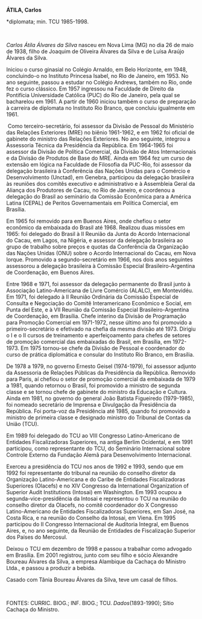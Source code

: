**ÁTILA, Carlos**

\*diplomata; min. TCU 1985-1998.

 

*Carlos Átila Álvares da Silva* nasceu em Nova Lima (MG) no dia 26 de
maio de 1938, filho de Joaquim de Oliveira Álvares da Silva e de Luísa
Araújo Álvares da Silva.

Iniciou o curso ginasial no Colégio Arnaldo, em Belo Horizonte, em 1948,
concluindo-o no Instituto Princesa Isabel, no Rio de Janeiro, em 1953.
No ano seguinte, passou a estudar no Colégio Andrews, também no Rio,
onde fez o curso clássico. Em 1957 ingressou na Faculdade de Direito da
Pontifícia Universidade Católica (PUC) do Rio de Janeiro, pela qual se
bacharelou em 1961. A partir de 1960 iniciou também o curso de
preparação à carreira de diplomata no Instituto Rio Branco, que concluiu
igualmente em 1961.

 Como terceiro-secretário, foi assessor da Divisão de Pessoal do
Ministério das Relações Exteriores (MRE) no biênio 1961-1962, e em 1962
foi oficial de gabinete do ministro das Relações Exteriores. No ano
seguinte, integrou a Assessoria Técnica da Presidência da República. Em
1964-1965 foi assessor da Divisão de Política Comercial, da Divisão de
Atos Internacionais e da Divisão de Produtos de Base do MRE. Ainda em
1964 fez um curso de extensão em lógica na Faculdade de Filosofia da
PUC-Rio, foi assessor da delegação brasileira à Conferência das Nações
Unidas para o Comércio e Desenvolvimento (Unctad), em Genebra,
participou da delegação brasileira às reuniões dos comitês executivo e
administrativo e à Assembleia Geral da Aliança dos Produtores de Cacau,
no Rio de Janeiro, e coordenou a delegação do Brasil ao seminário da
Comissão Econômica para a América Latina (CEPAL) de Peritos
Governamentais em Política Comercial, em Brasília.

Em 1965 foi removido para em Buenos Aires, onde chefiou o setor
econômico da embaixada do Brasil até 1968. Realizou duas missões em
1965: foi delegado do Brasil à II Reunião da Junta do Acordo
Internacional do Cacau, em Lagos, na Nigéria, e assessor da delegação
brasileira ao grupo de trabalho sobre preços e quotas da Conferência da
Organização das Nações Unidas (ONU) sobre o Acordo Internacional do
Cacau, em Nova Iorque. Promovido a segundo-secretário em 1966, nos dois
anos seguintes assessorou a delegação brasileira à Comissão Especial
Brasileiro-Argentina de Coordenação, em Buenos Aires.

Entre 1968 e 1971, foi assessor da delegação permanente do Brasil junto
à Associação Latino-Americana de Livre Comércio (ALALC), em Montevidéu.
Em 1971, foi delegado à II Reunião Ordinária da Comissão Especial de
Consulta e Negociação do Comitê Interamericano Econômico e Social, em
Punta del Este, e à VII Reunião da Comissão Especial
Brasileiro-Argentina de Coordenação, em Brasília. Chefe interino da
Divisão de Programação para Promoção Comercial em 1971-1972, nesse
último ano foi promovido a primeiro-secretário e efetivado na chefia da
mesma divisão até 1973. Dirigiu o I e o II cursos de treinamento e
aperfeiçoamento para chefes de setores de promoção comercial das
embaixadas do Brasil, em Brasília, em 1972-1973. Em 1975 tornou-se chefe
da Divisão de Pessoal e coordenador do curso de prática diplomática e
consular do Instituto Rio Branco, em Brasília.

De 1978 a 1979, no governo Ernesto Geisel (1974-1979), foi assessor
adjunto da Assessoria de Relações Públicas da Presidência da República.
Removido para Paris, aí chefiou o setor de promoção comercial da
embaixada de 1979 a 1981, quando retornou o Brasil, foi promovido a
ministro de segunda classe e se tornou chefe de gabinete do ministro da
Educação e Cultura. Ainda em 1981, no governo do general João Batista
Figueiredo (1979-1985), foi nomeado secretário de Imprensa e Divulgação
da Presidência da República. Foi porta-voz da Presidência até 1985,
quando foi promovido a ministro de primeira classe e designado ministro
do Tribunal de Contas da União (TCU).

Em 1989 foi delegado do TCU ao VIII Congresso Latino-Americano de
Entidades Fiscalizadoras Superiores, na antiga Berlim Ocidental, e em
1991 participou, como representante do TCU, do Seminário Internacional
sobre Controle Externo da Fundação Alemã para Desenvolvimento
Internacional.

Exerceu a presidência do TCU nos anos de 1992 e 1993, sendo que em 1992
foi representante do tribunal na reunião do conselho diretor da
Organização Latino-Americana e do Caribe de Entidades Fiscalizadoras
Superiores (Olacefs) e no XIV Congresso da International Organization of
Superior Audit Institutions (Intosai) em Washington. Em 1993 ocupou a
segunda-vice-presidência da Intosai e representou o TCU na reunião do
conselho diretor da Olacefs, no comitê coordenador do X Congresso
Latino-Americano de Entidades Fiscalizadoras Superiores, em San José, na
Costa Rica, e na reunião do Conselho da Intosai, em Viena. Em 1995
participou do II Congresso Internacional de Auditoria Integral, em
Buenos Aires, e, no ano seguinte, da Reunião de Entidades de
Fiscalização Superior dos Países do Mercosul.

Deixou o TCU em dezembro de 1998 e passou a trabalhar como advogado em
Brasília. Em 2001 registrou, junto com seu filho e sócio Alexandre
Boureau Álvares da Silva, a empresa Alambique da Cachaça do Ministro
Ltda., e passou a produzir a bebida.

Casado com Tânia Boureau Álvares da Silva, teve um casal de filhos.

 

FONTES: CURRIC. BIOG.; INF. BIOG.; TCU. *Dados*(1893-1990); Sítio
Cachaça do Ministro.

 

 
